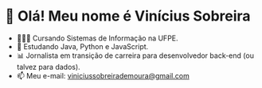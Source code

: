 # 👋 Olá! Meu nome é Vinícius Sobreira
- 👨🏻‍💻 Cursando Sistemas de Informação na UFPE.
- 🌱 Estudando Java, Python e JavaScript.
- 📊 Jornalista em transição de carreira para desenvolvedor back-end (ou talvez para dados).
- 📫 Meu e-mail: viniciussobreirademoura@gmail.com
